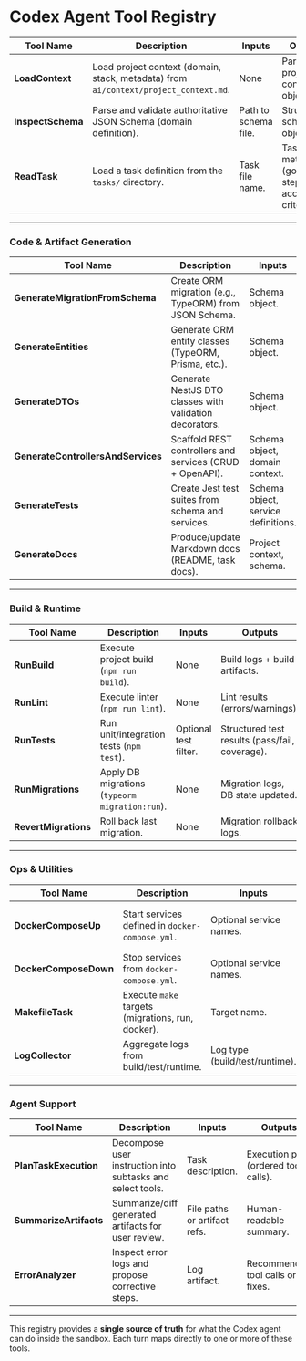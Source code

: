 # Codex Agent Tool Registry

| Tool Name         | Description                                                                          | Inputs               | Outputs                                           |
| ----------------- | ------------------------------------------------------------------------------------ | -------------------- | ------------------------------------------------- |
| **LoadContext**   | Load project context (domain, stack, metadata) from `ai/context/project_context.md`. | None                 | Parsed project context object.                    |
| **InspectSchema** | Parse and validate authoritative JSON Schema (domain definition).                    | Path to schema file. | Structured schema object.                         |
| **ReadTask**      | Load a task definition from the `tasks/` directory.                                  | Task file name.      | Task metadata (goal, steps, acceptance criteria). |

---

### Code & Artifact Generation

| Tool Name                          | Description                                              | Inputs                              | Outputs                            |
| ---------------------------------- | -------------------------------------------------------- | ----------------------------------- | ---------------------------------- |
| **GenerateMigrationFromSchema**    | Create ORM migration (e.g., TypeORM) from JSON Schema.   | Schema object.                      | Migration class file(s).           |
| **GenerateEntities**               | Generate ORM entity classes (TypeORM, Prisma, etc.).     | Schema object.                      | `*.entity.ts` files.               |
| **GenerateDTOs**                   | Generate NestJS DTO classes with validation decorators.  | Schema object.                      | `*.dto.ts` files.                  |
| **GenerateControllersAndServices** | Scaffold REST controllers and services (CRUD + OpenAPI). | Schema object, domain context.      | `*.controller.ts`, `*.service.ts`. |
| **GenerateTests**                  | Create Jest test suites from schema and services.        | Schema object, service definitions. | `*.spec.ts` test files.            |
| **GenerateDocs**                   | Produce/update Markdown docs (README, task docs).        | Project context, schema.            | Markdown file(s).                  |

---

### Build & Runtime

| Tool Name            | Description                                    | Inputs                | Outputs                                        |
| -------------------- | ---------------------------------------------- | --------------------- | ---------------------------------------------- |
| **RunBuild**         | Execute project build (`npm run build`).       | None                  | Build logs + build artifacts.                  |
| **RunLint**          | Execute linter (`npm run lint`).               | None                  | Lint results (errors/warnings).                |
| **RunTests**         | Run unit/integration tests (`npm test`).       | Optional test filter. | Structured test results (pass/fail, coverage). |
| **RunMigrations**    | Apply DB migrations (`typeorm migration:run`). | None                  | Migration logs, DB state updated.              |
| **RevertMigrations** | Roll back last migration.                      | None                  | Migration rollback logs.                       |

---

### Ops & Utilities

| Tool Name             | Description                                       | Inputs                         | Outputs                            |
| --------------------- | ------------------------------------------------- | ------------------------------ | ---------------------------------- |
| **DockerComposeUp**   | Start services defined in `docker-compose.yml`.   | Optional service names.        | Running container logs, endpoints. |
| **DockerComposeDown** | Stop services from `docker-compose.yml`.          | Optional service names.        | Teardown logs.                     |
| **MakefileTask**      | Execute `make` targets (migrations, run, docker). | Target name.                   | Logs of make command.              |
| **LogCollector**      | Aggregate logs from build/test/runtime.           | Log type (build/test/runtime). | Structured log artifact.           |

---

### Agent Support

| Tool Name              | Description                                                | Inputs                       | Outputs                              |
| ---------------------- | ---------------------------------------------------------- | ---------------------------- | ------------------------------------ |
| **PlanTaskExecution**  | Decompose user instruction into subtasks and select tools. | Task description.            | Execution plan (ordered tool calls). |
| **SummarizeArtifacts** | Summarize/diff generated artifacts for user review.        | File paths or artifact refs. | Human-readable summary.              |
| **ErrorAnalyzer**      | Inspect error logs and propose corrective steps.           | Log artifact.                | Recommended tool calls or fixes.     |

---

This registry provides a **single source of truth** for what the Codex agent can do inside the sandbox. Each turn maps directly to one or more of these tools.

